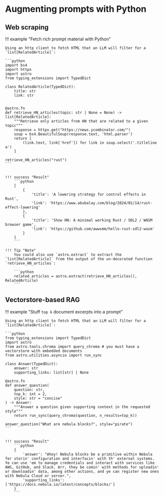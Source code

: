 # Augmenting prompts with Python

## Web scraping

!!! example "Fetch rich prompt material with Python"

    Using an http client to fetch HTML that an LLM will filter for a `list[RelatedArticle]`:
    
    ```python
    import bs4
    import httpx
    import astro
    from typing_extensions import TypedDict

    class RelatedArticle(TypedDict):
        title: str
        link: str


    @astro.fn
    def retrieve_HN_articles(topic: str | None = None) -> list[RelatedArticle]:
        """Retrieve only articles from HN that are related to a given topic"""
        response = httpx.get("https://news.ycombinator.com/")
        soup = bs4.BeautifulSoup(response.text, 'html.parser')
        return [
            (link.text, link['href']) for link in soup.select('.titleline a')
        ]
    
    retrieve_HN_articles("rust")
    ```
    

    !!! success "Result"
        ```python
        [
            {
                'title': 'A lowering strategy for control effects in Rust',
                'link': 'https://www.abubalay.com/blog/2024/01/14/rust-effect-lowering'
            },
            {
                'title': 'Show HN: A minimal working Rust / SDL2 / WASM browser game',
                'link': 'https://github.com/awwsmm/hello-rust-sdl2-wasm'
            }
        ]
        ```

    !!! Tip "Note"
        You could also use `astro.extract` to extract the `list[RelatedArticle]` from the output of the un-decorated function `retrieve_HN_articles`:
        
        ```python
        related_articles = astro.extract(retrieve_HN_articles(), RelatedArticle)
        ```
    

## Vectorstore-based RAG

!!! example "Stuff `top k` document excerpts into a prompt"

    Using an http client to fetch HTML that an LLM will filter for a `list[RelatedArticle]`:
    
    ```python
    from typing_extensions import TypedDict
    import astro
    from astro.tools.chroma import query_chroma # you must have a vectorstore with embedded documents
    from astro.utilities.asyncio import run_sync

    class Answer(TypedDict):
        answer: str
        supporting_links: list[str] | None

    @astro.fn
    def answer_question(
        question: str,
        top_k: int = 2,
        style: str = "concise"
    ) -> Answer:
        """Answer a question given supporting context in the requested style"""
        return run_sync(query_chroma(question, n_results=top_k))
    
    answer_question("What are nebula blocks?", style="pirate")
    ```
    

    !!! success "Result"
        ```python
        {
            'answer': "Ahoy! Nebula blocks be a primitive within Nebula fer storin' configuration and interfacin' with th' external systems. Ye can use 'em to manage credentials and interact with services like AWS, GitHub, and Slack. Arr, they be comin' with methods for uploadin' or downloadin' data, among other actions, and ye can register new ones with Nebula Cloud or server.",
            'supporting_links': ['https://docs.nebula.io/latest/concepts/blocks/']
        }
        ```